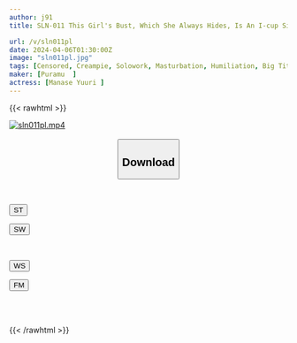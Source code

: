 ```yaml
---
author: j91
title: SLN-011 This Girl's Bust, Which She Always Hides, Is An I-cup Size Of 65. Swimming School Instructor Yuuri, 21 Years Old, Yuuri Aise

url: /v/sln011pl
date: 2024-04-06T01:30:00Z
image: "sln011pl.jpg"
tags: [Censored, Creampie, Solowork, Masturbation, Humiliation, Big Tits, Glasses	]
maker: [Puramu  ]
actress: [Manase Yuuri ]
---
```



{{< rawhtml >}}

<div class="video" data-videoid="XYgGJL4w2PiBDb">
    <a href="javascript:;">
        <img src="/v/sln011pl/sln011pl.jpg" width="WIDTH" height="HEIGHT" alt="sln011pl.mp4" loading="lazy">
    </a>
</div>

<script type="text/javascript" src="https://j91.asia/asset/on-demand-st.js"></script>

<br>
  <link rel="stylesheet" href="https://j91.asia/asset/bs5.css">
  
  <center>
  <button class="btn btn-primary" type="button" data-bs-toggle="collapse" data-bs-target=".multi-collapse" aria-expanded="false" aria-controls="multiCollapseExample1 multiCollapseExample2"><h2>Download</h2></button></center>
</p>
<div class="row">
  <div class="col">
    <div class="collapse multi-collapse" id="multiCollapseExample1">
      <div class="card card-body">
	      	      <br>
<div class="buttons">  
<p><a href="https://streamtape.to/v/XYgGJL4w2PiBDb" target="_blank"><button class="btn-hover color-3"><i class="fa fa-download"></i> ST</button></a></p>
<p><a href="https://asnwish.com/wu13jbp0lnvu" target="_blank"><button class="btn-hover color-2"><i class="fa fa-download"></i> SW</button></a></p></div>
    </div>
  </div>
</div>
  <div class="col">
    <div class="collapse multi-collapse" id="multiCollapseExample2">
      <div class="card card-body">
	      <br>
<div class="buttons">
<p><a href="https://wolfstream.tv/s3wzglwh7in5"><button class="btn-hover color-9"><i class="fa fa-download"></i> WS</button></a></p>
<p><a href="https://filemoon.sx/d/58xqsa6ldgkt"><button class="btn-hover color-8"><i class="fa fa-download"></i> FM</button></a></p></div>
<br><br>
      </div>
    </div>
  </div>
</div>

{{< /rawhtml >}}